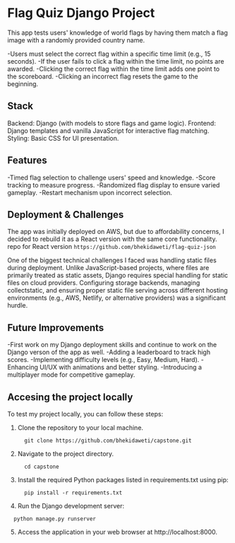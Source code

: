 # Flag Quiz Django Project
This app tests users' knowledge of world flags by having them match a flag image with a randomly provided country name.

-Users must select the correct flag within a specific time limit (e.g., 15 seconds).
-If the user fails to click a flag within the time limit, no points are awarded.
-Clicking the correct flag within the time limit adds one point to the scoreboard.
-Clicking an incorrect flag resets the game to the beginning.

## Stack

Backend: Django (with models to store flags and game logic).
Frontend: Django templates and vanilla JavaScript for interactive flag matching.
Styling: Basic CSS for UI presentation.

## Features

-Timed flag selection to challenge users' speed and knowledge.
-Score tracking to measure progress.
-Randomized flag display to ensure varied gameplay.
-Restart mechanism upon incorrect selection.

## Deployment & Challenges

The app was initially deployed on AWS, but due to affordability concerns, 
I decided to rebuild it as a React version with the same core functionality.
 repo for React version `https://github.com/bhekidaweti/flag-quiz-json`

One of the biggest technical challenges I faced was handling static files during deployment.
Unlike JavaScript-based projects, where files are primarily treated as static assets, 
Django requires special handling for static files on cloud providers. 
Configuring storage backends, managing collectstatic, and ensuring proper static file serving across different hosting environments
 (e.g., AWS, Netlify, or alternative providers) was a significant hurdle.

## Future Improvements
-First work on my Django deployment skills and continue to work on the Django verson of the app as well.
-Adding a leaderboard to track high scores.
-Implementing difficulty levels (e.g., Easy, Medium, Hard).
-Enhancing UI/UX with animations and better styling.
-Introducing a multiplayer mode for competitive gameplay.

## Accesing the project locally
To test my project locally, you can follow these steps:

1. Clone the repository to your local machine.
   ```
     git clone https://github.com/bhekidaweti/capstone.git
   ```
2. Navigate to the project directory.
   ```
     cd capstone
   ```   
3. Install the required Python packages listed in requirements.txt using pip:
   ```
     pip install -r requirements.txt
   ```
4. Run the Django development server:
 ```
   python manage.py runserver
   ```
5. Access the application in your web browser at http://localhost:8000.
